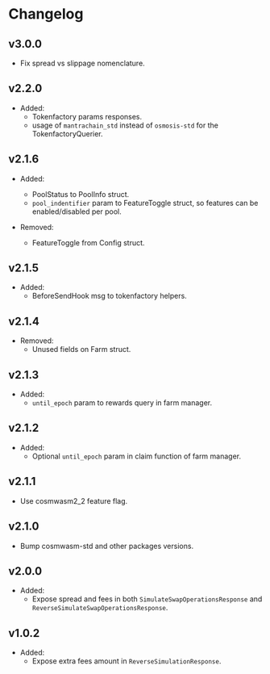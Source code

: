 # Changelog

## v3.0.0

- Fix spread vs slippage nomenclature.

## v2.2.0

- Added:
  - Tokenfactory params responses.
  - usage of `mantrachain_std` instead of `osmosis-std` for the TokenfactoryQuerier.

## v2.1.6

- Added:
  - PoolStatus to PoolInfo struct.
  - `pool_indentifier` param to FeatureToggle struct, so features can be enabled/disabled per pool.

- Removed:
  - FeatureToggle from Config struct.

## v2.1.5

- Added:
  - BeforeSendHook msg to tokenfactory helpers.

## v2.1.4

- Removed:
  - Unused fields on Farm struct.

## v2.1.3

- Added:
  - `until_epoch` param to rewards query in farm manager.

## v2.1.2

- Added:
  - Optional `until_epoch` param in claim function of farm manager.

## v2.1.1

- Use cosmwasm2_2 feature flag.

## v2.1.0

- Bump cosmwasm-std and other packages versions.

## v2.0.0

- Added:
  - Expose spread and fees in both `SimulateSwapOperationsResponse` and `ReverseSimulateSwapOperationsResponse`.

## v1.0.2

- Added:
  - Expose extra fees amount in `ReverseSimulationResponse`.
